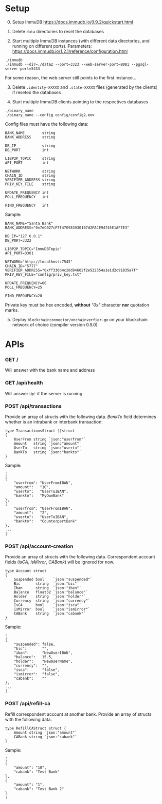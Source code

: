 # Setup

0. Setup ImmuDB https://docs.immudb.io/0.9.2/quickstart.html

1. Delete `data` directories to reset the databases

2. Start multiple ImmuDB instances (with different data directories, and running on different ports). Parameters: https://docs.immudb.io/1.2.1/reference/configuration.html
```
./immudb
./immudb --dir=./data2 --port=3323 --web-server-port=8081 --pgsql-server-port=5433
```
For some reason, the web server still points to the first instance...

3. Delete `.identity-XXXXX` and `.state-XXXXX` files (generated by the clients) if reseted the databases

4. Start multiple ImmuDB clients pointing to the respectives databases
```
./binary_name
./binary_name --config config/config2.env
```

Config files must have the following data:
```
BANK_NAME        string
BANK_ADDRESS     string

DB_IP            string
DB_PORT          int

LIBP2P_TOPIC     string
API_PORT         int

NETWORK          string
CHAIN_ID         string
VERIFIER_ADDRESS string
PRIV_KEY_FILE    string

UPDATE_FREQUENCY int
POLL_FREQUENCY   int

FIND_FREQUENCY   int
```

Sample:
```
BANK_NAME="Santa Bank"
BANK_ADDRESS="0x7eC027cF7f470983030167d2FACE94745E1AFfE3"

DB_IP="127.0.0.1"
DB_PORT=3322

LIBP2P_TOPIC="ImmuDBTopic"
API_PORT=3301

NETWORK="http://localhost:7545"
CHAIN_ID="5777"
VERIFIER_ADDRESS="0xff330b4c20d04602f2e522354a1e1d2c91835a7f"
PRIV_KEY_FILE="config/priv_key.txt"

UPDATE_FREQUENCY=60
POLL_FREQUENCY=25

FIND_FREQUENCY=20
```
Private key must be hex encoded, **without** *"0x"* character **nor** quotation marks.

5. Deploy ```blockchainconnector/onchainverfier.go``` on your blockchain network of choice (compiler version 0.5.0)


# APIs

### GET /
Will answer with the bank name and address

### GET /api/health
Will answer ```Up!``` if the server is running


### POST /api/transactions
Provide an array of structs with the following data. *BankTo* field determines whether is an intrabank or interbank transaction:
```
type TransactionsStruct []struct 
{
	UserFrom string `json:"userfrom"`
	Amount   string `json:"amount"`
	UserTo   string `json:"userto"`
	BankTo   string `json:"bankto"`
}
```

Sample: 
```
[
{
    "userfrom": "UserFromIBAN",
    "amount":   "10",
    "userto":   "UserToIBAN",
    "bankto":   "MyOwnBank"
},
{
    "userfrom": "UserFromIBAN",
    "amount":   "2",
    "userto":   "UserToIBAN",
    "bankto":   "CounterpartBank"
},
...
]
```

### POST /api/account-creation
Provide an array of structs with the following data. Correspondent account fields (*isCA*, *isMirror*, *CABank*) will be ignored for now.
```
type Account struct 
{
	Suspended bool    `json:"suspended"`
	Bic       string  `json:"bic"`
	Iban      string  `json:"iban"`
	Balance   float32 `json:"balance"`
	Holder    string  `json:"holder"`
	Currency  string  `json:"currency"`
	IsCA      bool    `json:"isca"`
	IsMirror  bool    `json:"ismirror"`
	CABank    string  `json:"cabank"`
}
```

Sample:
```
[
{
	"suspended": false,
	"bic":       "",
	"iban":      "NewUserIBAN",
	"balance":   15.5,
	"holder":    "NewUserName",
	"currency":  "",
	"isca":      "false",
	"ismirror":  "false",
	"cabank":    ""
},
...
]
```

### POST /api/refill-ca
Refill correspondent account at another bank. Provide an array of structs with the following data.
```
type RefillCAStruct struct {
	Amount string `json:"amount"`
	CABank string `json:"cabank"`
}
```

Sample:
```
[
{
    "amount": "10",
    "cabank": "Test Bank"
},
{
    "amount": "1",
    "cabank": "Test Bank 2"
}
]
```